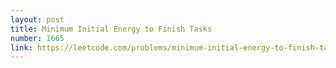 ```yaml
---
layout: post
title: Minimum Initial Energy to Finish Tasks
number: 1665
link: https://leetcode.com/problems/minimum-initial-energy-to-finish-tasks
---
```

